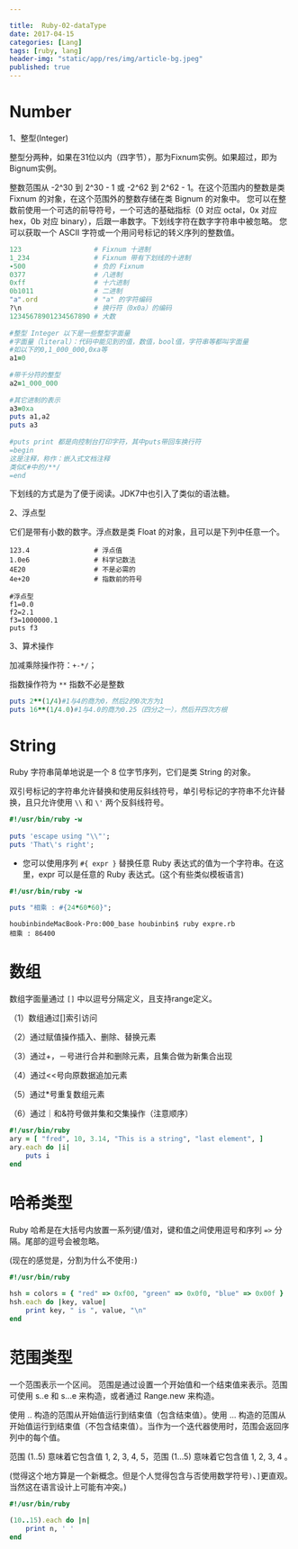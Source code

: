 ```yaml
---

title:  Ruby-02-dataType
date: 2017-04-15
categories: [Lang]
tags: [ruby, lang]
header-img: "static/app/res/img/article-bg.jpeg"
published: true
---
```




# Number
 
1、整型(Integer)
 
整型分两种，如果在31位以内（四字节），那为Fixnum实例。如果超过，即为Bignum实例。

整数范围从 -2^30 到 2^30 - 1 或 -2^62 到 2^62 - 1。在这个范围内的整数是类 Fixnum 的对象，在这个范围外的整数存储在类 Bignum 的对象中。
您可以在整数前使用一个可选的前导符号，一个可选的基础指标（0 对应 octal，0x 对应 hex，0b 对应 binary），后跟一串数字。下划线字符在数字字符串中被忽略。
您可以获取一个 ASCII 字符或一个用问号标记的转义序列的整数值。


```ruby
123                  # Fixnum 十进制
1_234                # Fixnum 带有下划线的十进制
-500                 # 负的 Fixnum
0377                 # 八进制
0xff                 # 十六进制
0b1011               # 二进制
"a".ord              # "a" 的字符编码
?\n                  # 换行符（0x0a）的编码
12345678901234567890 # 大数
 
#整型 Integer 以下是一些整型字面量 
#字面量（literal）：代码中能见到的值，数值，bool值，字符串等都叫字面量 
#如以下的0,1_000_000,0xa等 
a1=0 
 
#带千分符的整型 
a2=1_000_000 
 
#其它进制的表示 
a3=0xa 
puts a1,a2 
puts a3 
 
#puts print 都是向控制台打印字符，其中puts带回车换行符 
=begin 
这是注释，称作：嵌入式文档注释 
类似C#中的/**/ 
=end
```

下划线的方式是为了便于阅读。JDK7中也引入了类似的语法糖。


2、浮点型

它们是带有小数的数字。浮点数是类 Float 的对象，且可以是下列中任意一个。

```
123.4                # 浮点值
1.0e6                # 科学记数法
4E20                 # 不是必需的
4e+20                # 指数前的符号
 
#浮点型 
f1=0.0 
f2=2.1 
f3=1000000.1 
puts f3
```

3、算术操作

加减乘除操作符：`+-*/`；

指数操作符为 `**` 指数不必是整数

```ruby
puts 2**(1/4)#1与4的商为0，然后2的0次方为1 
puts 16**(1/4.0)#1与4.0的商为0.25（四分之一），然后开四次方根
```



# String

Ruby 字符串简单地说是一个 8 位字节序列，它们是类 String 的对象。

双引号标记的字符串允许替换和使用反斜线符号，单引号标记的字符串不允许替换，且只允许使用 `\\` 和 `\'` 两个反斜线符号。

```ruby
#!/usr/bin/ruby -w
 
puts 'escape using "\\"';
puts 'That\'s right';
```

- 您可以使用序列 `#{ expr }` 替换任意 Ruby 表达式的值为一个字符串。在这里，expr 可以是任意的 Ruby 表达式。(这个有些类似模板语言)


```ruby
#!/usr/bin/ruby -w
 
puts "相乘 : #{24*60*60}";
```

```
houbinbindeMacBook-Pro:000_base houbinbin$ ruby expre.rb 
相乘 : 86400
```



# 数组

数组字面量通过 `[]` 中以逗号分隔定义，且支持range定义。

（1）数组通过[]索引访问

（2）通过赋值操作插入、删除、替换元素

（3）通过+，－号进行合并和删除元素，且集合做为新集合出现

（4）通过<<号向原数据追加元素

（5）通过*号重复数组元素

（6）通过｜和&符号做并集和交集操作（注意顺序）


```ruby
#!/usr/bin/ruby
ary = [ "fred", 10, 3.14, "This is a string", "last element", ]
ary.each do |i|
    puts i
end
```

# 哈希类型

Ruby 哈希是在大括号内放置一系列键/值对，键和值之间使用逗号和序列 `=>` 分隔。尾部的逗号会被忽略。

(现在的感觉是，分割为什么不使用`:`)

```ruby
#!/usr/bin/ruby
 
hsh = colors = { "red" => 0xf00, "green" => 0x0f0, "blue" => 0x00f }
hsh.each do |key, value|
    print key, " is ", value, "\n"
end
```

# 范围类型

一个范围表示一个区间。
范围是通过设置一个开始值和一个结束值来表示。范围可使用 s..e 和 s...e 来构造，或者通过 Range.new 来构造。

使用 .. 构造的范围从开始值运行到结束值（包含结束值）。使用 ... 构造的范围从开始值运行到结束值（不包含结束值）。当作为一个迭代器使用时，范围会返回序列中的每个值。

范围 (1..5) 意味着它包含值 1, 2, 3, 4, 5，范围 (1...5) 意味着它包含值 1, 2, 3, 4 。

(觉得这个地方算是一个新概念。但是个人觉得包含与否使用数学符号`)`、`]`更直观。当然这在语言设计上可能有冲突。)

```ruby
#!/usr/bin/ruby
 
(10..15).each do |n|
    print n, ' '
end
```















